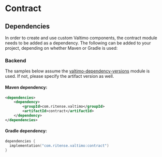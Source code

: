 # Contract

## Dependencies

In order to create and use custom Valtimo components, the contract module needs to be added as a dependency. The following can be added to your project, depending on whether Maven or Gradle is used:

### Backend

The samples below assume the [valtimo-dependency-versions](valtimo-dependency-versions.md) module is used. If not, please specify the artifact version as well.

#### Maven dependency:

```xml
<dependencies>
    <dependency>
        <groupId>com.ritense.valtimo</groupId>
        <artifactId>contract</artifactId>
    </dependency>
</dependencies>
```

#### Gradle dependency:

```kotlin
dependencies {
  implementation("com.ritense.valtimo:contract")
}
```
